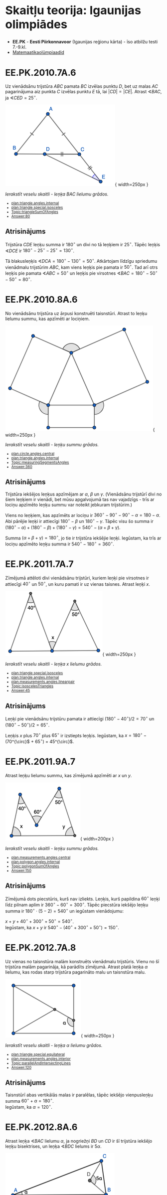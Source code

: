 # &nbsp;

<h1 style="font-size:28pt">Skaitļu teorija: Igaunijas olimpiādes</h1>

* **EE.PK** - **Eesti Piirkonnavoor** (Igaunijas reģionu kārta) - īso atbilžu testi 7.-9.kl.
* [Matemaatikaolümpiaadid ](http://www.math.olympiaadid.ut.ee/html/index.php)



# <lo-sample/> EE.PK.2010.7A.6

Uz vienādsānu trijstūra $ABC$ pamata $BC$ izvēlas punktu $D$, bet uz
malas $AC$ pagarinājuma aiz punkta $C$ izvēlas punktu $E$ tā, lai $|CD|=|CE|$. 
Atrast $\sphericalangle BAC$, ja $\sphericalangle CED = 25^{\circ}$. 

![](EE.PK.2010.7A.6.png){ width=250px }

*Ierakstīt veselu skaitli - leņķa $BAC$ lielumu grādos.*

<small>

* [plan.triangle.angles.internal](#)
* [plan.triangle.special.isosceles](#)
* [Topic:triangleSumOfAngles](#)
* [Answer:80](#)

</small>


<!--
ru=
На основании $BC$ равнобедренного треугольника $ABC$ выбирают точку $D$, а на продолжении
ребра $AC$ через точку $C$ выбирают точку $E$ так,
что $|CD| = |CE|$. Найти величину угла $BAC$, если $\sphericalangle CED = 25^{\circ}$.
-->

<!--
questionType=Test.ShortAnswer
-->



## Atrisinājums

Trijstūra $CDE$ leņķu summa ir $180^{\circ}$ un divi no tā leņķiem 
ir $25^{\circ}$. Tāpēc leņķis $\sphericalangle DCE$ ir 
$180^{\circ} - 25^{\circ} - 25^{\circ} = 130^{\circ}$. 

Tā blakusleņķis $\sphericalangle DCA = 180^{\circ} - 130^{\circ} = 50^{\circ}$. 
Atkārtojam līdzīgu spriedumu vienādmalu trijstūrim $ABC$, kam viens leņķis pie 
pamata ir $50^{\circ}$. Tad arī otrs leņķis pie pamata $\sphericalangle ABC = 50^{\circ}$
un leņķis pie virsotnes $\sphericalangle BAC = 180^{\circ} - 50^{\circ} - 50^{\circ} = 80^{\circ}$. 





# <lo-sample/> EE.PK.2010.8A.6

No vienādsānu trijstūra uz ārpusi konstruēti taisnstūri. Atrast to leņķu lielumu summu, 
kas apzīmēti ar lociņiem.

![](EE.PK.2010.8A.6.png){ width=250px }

*Ierakstīt veselu skaitli - leņķu summu grādos.*

<small>

* [plan.circle.angles.central](#)
* [plan.triangle.angles.internal](#)
* [Topic:measuringSegmentsAngles](#)
* [Answer:360](#)

</small>

<!-- 
ru=
На сторонах равнобедренного треугольника построены прямоугольники. Найти сумму величин
углов, обозначенных дугами.
-->

<!--
questionType=Test.ShortAnswer
-->


## Atrisinājums

Trijstūra iekšējos leņķus apzīmējam ar $\alpha$, $\beta$ un $\gamma$. 
(Vienādsānu trijstūrī divi no šiem leņķiem ir vienādi, bet mūsu apgalvojumā tas 
nav vajadzīgs - trīs ar lociņu apzīmēto leņķu summu var noteikt jebkuram trijstūrim.)

Viens no leņķiem, kas apzīmēts ar lociņu ir $360^{\circ} - 90^{\circ} - 90^{\circ} - \alpha = 180 - \alpha$.   
Abi pārējie leņķi ir attiecīgi $180^{\circ} - \beta$ un $180^{\circ} - \gamma$. 
Tāpēc visu šo summa ir  
$(180^{\circ} - \alpha) + (180^{\circ} - \beta) + (180^{\circ} - \gamma) = 540^{\circ} - (\alpha + \beta + \gamma)$.  

Summa $(\alpha + \beta + \gamma) = 180^{\circ}$, jo tie ir trijstūra iekšējie leņķi. Iegūstam, ka trīs 
ar lociņu apzīmēto leņķu summa ir $540^{\circ} - 180^{\circ} = 360^{\circ}$. 



# <lo-sample/> EE.PK.2011.7A.7

Zīmējumā attēloti divi vienādsānu trijstūri, kuriem leņķi pie virsotnes ir attiecīgi 
$40^{\circ}$ un $50^{\circ}$, un kuru pamati ir uz vienas taisnes. 
Atrast leņķi $x$.

![](EE.PK.2011.7A.7.png){ width=250px }

*Ierakstīt veselu skaitli - leņķa $x$ lielumu grādos.*

<small>

* [plan.triangle.special.isosceles](#)
* [plan.triangle.angles.internal](#)
* [plan.measurements.angles.linearpair](#)
* [Topic:isoscelesTriangles](#)
* [Answer:45](#)

</small>

<!--
ru=
На рисунке изображены два равнобедренных треугольника, углы при вершинах которых равны
$40^{\circ}$ и $50^{\circ}$, и основания которых лежат на одной
прямой. Найти величину угла $x$.
-->

<!--
questionType=Test.ShortAnswer
-->



## Atrisinājums

Leņķi pie vienādsānu trijstūru pamata ir attiecīgi $(180^{\circ} - 40^{\circ})/2 = 70^{\circ}$ un 
$(180^{\circ} - 50^{\circ})/2 = 65^{\circ}$. 

Leņķis $x$ plus $70^{\circ}$ plus $65^{\circ}$ ir izstiepts leņķis. Iegūstam, ka 
$x = 180^{\circ} - ($70^{\circ}$ + $65^{\circ}$) = 45^{\circ}$. 






# <lo-sample/> EE.PK.2011.9A.7

Atrast leņķu lielumu summu, kas zīmējumā apzīmēti ar $x$ un $y$. 

![](EE.PK.2011.9A.7.png){ width=200px }

*Ierakstīt veselu skaitli - leņķu summu grādos.*

<small>

* [plan.measurements.angles.central](#)
* [plan.polygon.angles.internal](#)
* [Topic:polygonSumOfAngles](#)
* [Answer:150](#)

</small>

<!--
ru=
Найти сумму величин углов, обозначенных на рисунке буквами $x$ и $y$.
-->

<!--
questionType=Test.ShortAnswer
-->

## Atrisinājums

Zīmējumā dots piecstūris, kurš nav izliekts. Leņķis, kurš papildina $60^{\circ}$ leņķi 
līdz pilnam aplim ir $360^{\circ} - 60^{\circ} = 300^{\circ}$. Tāpēc piecstūra 
iekšējo leņķu summa ir $180^{\circ} \cdot (5-2) = 540^{\circ}$ un iegūstam 
vienādojumu:

$x + y + 40^{\circ} + 300^{\circ} + 50^{\circ} = 540^{\circ}$.  
Iegūstam, ka $x + y$ ir $540^{\circ} - (40^{\circ} + 300^{\circ} + 50^{\circ}) = 150^{\circ}$. 



# <lo-sample/> EE.PK.2012.7A.8

Uz vienas no taisnstūra malām konstruēts vienādmalu trijstūris. Vienu no 
šī trijstūra malām pagarināja, kā parādīts zīmējumā. 
Atrast platā leņķa $\alpha$ lielumu, kas rodas starp trijstūra pagarināto malu un 
taisnstūra malu. 

![](EE.PK.2012.7A.8.png){ width=250px }

*Ierakstīt veselu skaitli - leņķa $\alpha$ lielumu grādos.*

<small>

* [plan.triangle.special.equilateral](#)
* [plan.measurements.angles.interior](#)
* [Topic:parallelAndIntersectingLines](#)
* [Answer:120](#)

</small>


<!--
ru=
На одной из сторон прямоугольника нарисовали равносторонний треугольник. Одну из сторон
этого треугольника продлили так, как показано
на рисунке. Найти величину тупого угла $\alpha$, который образовался между продолжением стороны треугольника и стороной прямоугольника.
-->

<!--
questionType=Test.ShortAnswer
-->

## Atrisinājums

Taisnstūrī abas vertikālās malas ir paralēlas, tāpēc 
iekšējo vienpusleņķu summa $60^{\circ} + \alpha = 180^{\circ}$.  
Iegūstam, ka $\alpha = 120^{\circ}$. 





# <lo-sample/> EE.PK.2012.8A.6

Atrast leņķa $\sphericalangle BAC$ lielumu $\alpha$, ja nogriežņi $BD$ un
$CD$ ir šī trijstūra iekšējo leņķu bisektrises, un leņķa $\sphericalangle BDC$ lielums ir $5\alpha$.


![](EE.PK.2012.8A.6.png){ width=300px }

*Ierakstīt veselu skaitli - leņķa $\alpha$ lielumu grādos.*

<small>

* [plan.triangle.angles.internal](#)
* [Topic:triangleSumOfAngles](#)
* [Answer:20](#)

</small>

<!--
ru=
Найти величину $\alpha$ угла $\sphericalangle BAC$ треугольника $ABC$, если отрезки $BD$ и
$CD$ делят углы этого треугольника пополам, а величина угла $BDC$ равна $5\alpha$.
-->



# <lo-sample/> EE.PK.2013.7A.6

No riņķa līnijas centra $O$ novilkti $3$ stari, kas dala riņķi trīs sektoros, kuru 
leņķu lielumi ir $\alpha$, $\beta$ un $\gamma$. Leņķu $\alpha$ un $\beta$ summa 
ir izstiepts leņķis, bet leņķu $\beta$ un $\gamma$ summa ir $200^{\circ}$. 
Kāda ir leņķu $\alpha$ un $\gamma$ summa?

*Ierakstīt veselu skaitli - leņķu $\alpha$  un $\gamma$ summu grādos.*

<small>

* [plan.measurements.angles.central](#)
* [alg.linear.equations](#)
* [Topic:measuringSegmentsAngles](#)
* [Answer:340](#)

</small>

<!--
ru=
Из центра $O$ окружности проведены $3$ луча, которые делят круг на три
сектора, величины углов которых равны $\alpha$, $\beta$ и $\gamma$. Сумма углов $\alpha$ и $\beta$
является развёрнутым углом, а сумма углов $\beta$ и $\gamma$ равна $200^{\circ}$. 
Какова величина суммы углов $\alpha$ и $\gamma$?
-->

<!--
questionType=Test.ShortAnswer
-->


## Atrisinājums

Izrakstām zināmās leņķu summas: $\alpha + \beta + \gamma = 360^{\circ}$ (jo šie sektori veido pilnu apli).  
$\alpha + \beta = 180^{\circ}$ (izstiepts leņķis).  
$\beta + \gamma = 200^{\circ}$. 

Pirmo vienādojumu pareizinām ar 2 un atņemam abus pārējos:  
$2(\alpha + \beta + \gamma) - (\alpha + \beta) - (\beta + \gamma) = \alpha + \gamma$. 
No otras puses, šī izteiksme ir $2 \cdot 360^{\circ} - 180^{\circ} - 200^{\circ} = 340^{\circ}$.





# <lo-sample/> EE.PK.2013.8A.6

Dots taisnstūris $ABCD$, kurā
$\sphericalangle CBD = 25^{\circ}$. 
Punktu $E$ uz malas $BC$ izvēlējās tā, lai $|CE| = |CD|$. 
Atrast leņķa $BDE$ lielumu.

![](EE.PK.2013.8A.6.png){ width=250px }

*Ierakstīt veselu skaitli - leņķa lielumu grādos.*

<small>

* [plan.triangle.special.isosceles](#)
* [plan.triangle.angles.internal](#)
* [Topic:triangleSumOfAngles](#)
* [Answer:20](#)

</small>

<!--
ru=
Дан прямоугольник $ABCD$, в котором
$\sphearicalangle CBD = 25^{\circ}$. 
Точку $E$ на стороне $BC$ выбрали так, чтобы $|CE| = |CD|$. 
Найти величину угла $BDE$.
-->

<!--
questionType=Test.ShortAnswer
-->


# <lo-sample/> EE.PK.2014.7A.8

Zīmējumā attēlotajā četrstūrī 
$|AB| = |CD|$. Atrast leņķa $\sphericalangle ABC$ lielumu. 


![](EE.PK.2014.7A.8.png){ width=250px }

*Ierakstīt veselu skaitli - leņķa lielumu grādos.*

<small>

* [plan.triangle.special.isosceles](#)
* [Topic:isoscelesTriangles](#)
* [Answer:65](#)

</small>

<!--
ru=
В изображённом на рисунке четырёхугольнике
$|AB| = |CD|$. Найти величину угла $ABC$.
-->

<!--
questionType=Test.ShortAnswer
-->


# <lo-sample/> EE.PK.2014.8A.7

$ABC$ ir taisnleņķa trijstūris. Punkts $K$
atrodas uz hipotenūzas $AC$ un $|KB| = 15\,\text{cm}$. Atrast
malas $AC$ garumu.

![](EE.PK.2014.8A.7.png){ width=300px }

*Ierakstīt veselu skaitli - malas $AC$ garumu centimetros.*

<small>

* [plan.triangle.angles.internal](#)
* [Topic:triangleSumOfAngles](#)
* [Answer:30](#)

</small>

<!--
ru=
Треугольник $ABC$ прямоугольный. Точка $K$
лежит на стороне $AC$ и $|KB| = 15\,\text{cm}$. Найти
длину стороны $AC$.
-->

<!--
questionType=Test.ShortAnswer
-->
